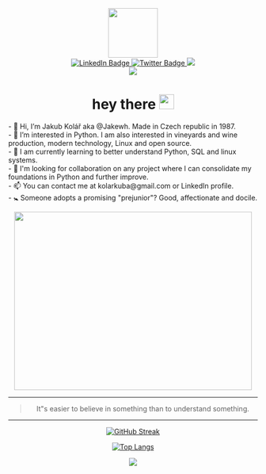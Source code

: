 <div id="header" align="center">
  <img src="https://media.giphy.com/media/M9gbBd9nbDrOTu1Mqx/giphy.gif" width="100"/>
</div>
<div id="badges" align="center">
  <a href="https://www.linkedin.com/in/jakub-kol%C3%A1%C5%99-a9b694195/">
    <img src="https://img.shields.io/badge/LinkedIn-blue?style=for-the-badge&logo=linkedin&logoColor=white" alt="LinkedIn Badge"/>
  </a>
  <a href="https://twitter.com/JakubKo00475128">
    <img src="https://img.shields.io/badge/Twitter-blue?style=for-the-badge&logo=twitter&logoColor=white" alt="Twitter Badge"/>
  </a>
  <img src="https://img.shields.io/badge/-linux-lightgrey">
</div>
<div id="badges" align="center">
      <img src="https://www.codewars.com/users/Jakewh/badges/large"> 
  <div id="badges" align="center">
      <img src="https://komarev.com/ghpvc/?username=Jakewh&style=flat-square&color=blue" alt=""/>
</div>

<h1 align="center">
  hey there
  <img src="https://media.giphy.com/media/hvRJCLFzcasrR4ia7z/giphy.gif" width="30px"/>
</h1>
  
<p align="left">
- 👋 Hi, I’m Jakub Kolář aka @Jakewh. Made in Czech republic in 1987.<br>
- 👀 I’m interested in Python. I am also interested in vineyards and wine production, modern technology, Linux and open source.<br>
- 🌱 I am currently learning to better understand Python, SQL and linux systems.<br>
- 💞️ I'm looking for collaboration on any project where I can consolidate my foundations in Python and further improve.<br>
- 📫 You can contact me at kolarkuba@gmail.com or LinkedIn profile.<br>
- 🚼 Someone adopts a promising "prejunior"? Good, affectionate and docile.
</p>
  
<div align="center">
  <img src="https://media.giphy.com/media/xUA7bdpLxQhsSQdyog/giphy.gif" width="480" height="360"/>
</div>

<HR>
<blockquote>
      <p>It"s easier to believe in something than to understand something.</p>
    </blockquote>
<HR>
<div align="center">
      
[![GitHub Streak](http://github-readme-streak-stats.herokuapp.com?user=Jakewh&theme=dark&background=000000)](https://git.io/streak-stats)
      
[![Top Langs](https://github-readme-stats.vercel.app/api/top-langs/?username=Jakewh&layout=compact&theme=vision-friendly-dark)](https://github.com/anuraghazra/github-readme-stats)
 
  <div id="badges" align="center">
    <a href="https://twitter.com/JakubKo00475128">
      <img src="https://img.shields.io/twitter/follow/JakubKo00475128?style=social">
